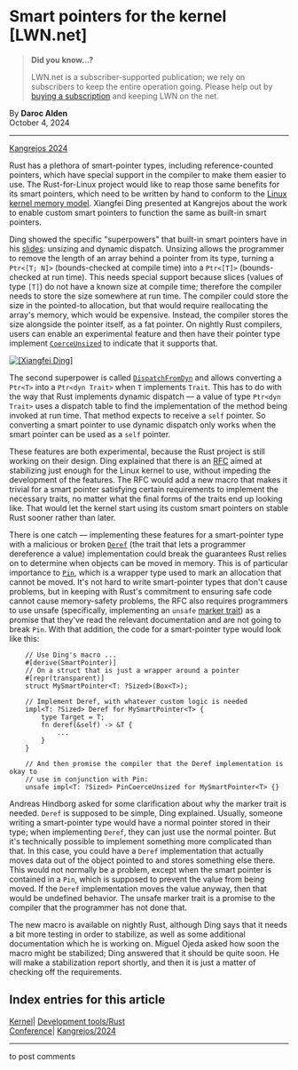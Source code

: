 # Smart pointers for the kernel [LWN.net]

> **Did you know...?**
> 
> LWN.net is a subscriber-supported publication; we rely on subscribers to keep the entire operation going. Please help out by [buying a subscription](/Promo/nst-nag4/subscribe) and keeping LWN on the net. 

By **Daroc Alden**  
October 4, 2024 

* * *

[Kangrejos 2024](https://lwn.net/Articles/990496/)

Rust has a plethora of smart-pointer types, including reference-counted pointers, which have special support in the compiler to make them easier to use. The Rust-for-Linux project would like to reap those same benefits for its smart pointers, which need to be written by hand to conform to the [ Linux kernel memory model](/Articles/718628/). Xiangfei Ding presented at Kangrejos about the work to enable custom smart pointers to function the same as built-in smart pointers. 

Ding showed the specific "superpowers" that built-in smart pointers have in his [ slides](https://kangrejos.com/2024/SmartPointer%20and%20PinCoerceUnsized.pdf): unsizing and dynamic dispatch. Unsizing allows the programmer to remove the length of an array behind a pointer from its type, turning a `Ptr<[T; N]>` (bounds-checked at compile time) into a `Ptr<[T]>` (bounds-checked at run time). This needs special support because slices (values of type `[T]`) do not have a known size at compile time; therefore the compiler needs to store the size somewhere at run time. The compiler could store the size in the pointed-to allocation, but that would require reallocating the array's memory, which would be expensive. Instead, the compiler stores the size alongside the pointer itself, as a fat pointer. On nightly Rust compilers, users can enable an experimental feature and then have their pointer type implement [`CoerceUnsized`](https://doc.rust-lang.org/std/ops/trait.CoerceUnsized.html) to indicate that it supports that. 

[ ![\[Xiangfei Ding\]](https://static.lwn.net/images/2024/xiangfei-ding-small.png) ](/Articles/992336)

The second superpower is called [`DispatchFromDyn`](https://doc.rust-lang.org/std/ops/trait.DispatchFromDyn.html) and allows converting a `Ptr<T>` into a `Ptr<dyn Trait>` when `T` implements `Trait`. This has to do with the way that Rust implements dynamic dispatch — a value of type `Ptr<dyn Trait>` uses a dispatch table to find the implementation of the method being invoked at run time. That method expects to receive a `self` pointer. So converting a smart pointer to use dynamic dispatch only works when the smart pointer can be used as a `self` pointer. 

These features are both experimental, because the Rust project is still working on their design. Ding explained that there is an [ RFC](https://rust-lang.github.io/rfcs/3621-derive-smart-pointer.html) aimed at stabilizing just enough for the Linux kernel to use, without impeding the development of the features. The RFC would add a new macro that makes it trivial for a smart pointer satisfying certain requirements to implement the necessary traits, no matter what the final forms of the traits end up looking like. That would let the kernel start using its custom smart pointers on stable Rust sooner rather than later. 

There is one catch — implementing these features for a smart-pointer type with a malicious or broken [ `Deref`](https://doc.rust-lang.org/std/ops/trait.Deref.html) (the trait that lets a programmer dereference a value) implementation could break the guarantees Rust relies on to determine when objects can be moved in memory. This is of particular importance to [`Pin`](https://doc.rust-lang.org/std/pin/struct.Pin.html), which is a wrapper type used to mark an allocation that cannot be moved. It's not hard to write smart-pointer types that don't cause problems, but in keeping with Rust's commitment to ensuring safe code cannot cause memory-safety problems, the RFC also requires programmers to use unsafe (specifically, implementing an `unsafe` [ marker trait](https://users.rust-lang.org/t/understanding-the-marker-traits/75625/3)) as a promise that they've read the relevant documentation and are not going to break `Pin`. With that addition, the code for a smart-pointer type would look like this: 
    
    
        // Use Ding's macro ...
        #[derive(SmartPointer)]
        // On a struct that is just a wrapper around a pointer
        #[repr(transparent)]
        struct MySmartPointer<T: ?Sized>(Box<T>);
    
        // Implement Deref, with whatever custom logic is needed
        impl<T: ?Sized> Deref for MySmartPointer<T> {
            type Target = T;
            fn deref(&self) -> &T {
                ...
            }
        }
    
        // And then promise the compiler that the Deref implementation is okay to
        // use in conjunction with Pin:
        unsafe impl<T: ?Sized> PinCoerceUnsized for MySmartPointer<T> {}
    

Andreas Hindborg asked for some clarification about why the marker trait is needed. `Deref` is supposed to be simple, Ding explained. Usually, someone writing a smart-pointer type would have a normal pointer stored in their type; when implementing `Deref`, they can just use the normal pointer. But it's technically possible to implement something more complicated than that. In this case, you could have a `Deref` implementation that actually moves data out of the object pointed to and stores something else there. This would not normally be a problem, except when the smart pointer is contained in a `Pin`, which is supposed to prevent the value from being moved. If the `Deref` implementation moves the value anyway, then that would be undefined behavior. The unsafe marker trait is a promise to the compiler that the programmer has not done that. 

The new macro is available on nightly Rust, although Ding says that it needs a bit more testing in order to stabilize, as well as some additional documentation which he is working on. Miguel Ojeda asked how soon the macro might be stabilized; Ding answered that it should be quite soon. He will make a stabilization report shortly, and then it is just a matter of checking off the requirements. 

  
Index entries for this article  
---  
[Kernel](/Kernel/Index)| [Development tools/Rust](/Kernel/Index#Development_tools-Rust)  
[Conference](/Archives/ConferenceIndex/)| [Kangrejos/2024](/Archives/ConferenceIndex/#Kangrejos-2024)  
  


* * *

to post comments 
